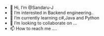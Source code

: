 - 👋 Hi, I’m @Sandaru-J
- 👀 I’m interested in Backend engineering..
- 🌱 I’m currently learning c#,Java and Python
- 💞️ I’m looking to collaborate on ...
- 📫 How to reach me ....

<!---
Sandaru-J/Sandaru-J is a ✨ special ✨ repository because its `README.md` (this file) appears on your GitHub profile.
You can click the Preview link to take a look at your changes.
--->
